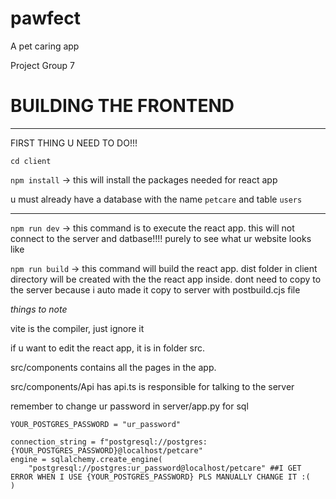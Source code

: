 # pawfect

A pet caring app

Project Group 7

# BUILDING THE FRONTEND

---------------------------

FIRST THING U NEED TO DO!!!

`cd client`

`npm install` -> this will install the packages needed for react app

u must already have a database with the name `petcare` and table `users`

---------------------------

`npm run dev` -> this command is to execute the react app. this will not connect to the server and datbase!!!! purely to see what ur website looks like

`npm run build` -> this command will build the react app. dist folder in client directory will be created with the the react app inside. dont need to copy to the server because i auto made it copy to server with postbuild.cjs file

*things to note*

vite is the compiler, just ignore it

if u want to edit the react app, it is in folder src.

src/components contains all the pages in the app.

src/components/Api has api.ts is responsible for talking to the server

remember to change ur password in server/app.py for sql

```
YOUR_POSTGRES_PASSWORD = "ur_password"

connection_string = f"postgresql://postgres:{YOUR_POSTGRES_PASSWORD}@localhost/petcare"
engine = sqlalchemy.create_engine(
    "postgresql://postgres:ur_password@localhost/petcare" ##I GET ERROR WHEN I USE {YOUR_POSTGRES_PASSWORD} PLS MANUALLY CHANGE IT :(
)
```
